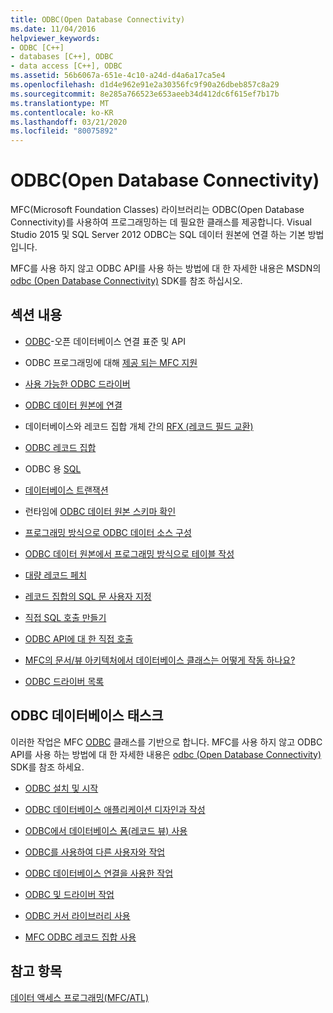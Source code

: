 ```yaml
---
title: ODBC(Open Database Connectivity)
ms.date: 11/04/2016
helpviewer_keywords:
- ODBC [C++]
- databases [C++], ODBC
- data access [C++], ODBC
ms.assetid: 56b6067a-651e-4c10-a24d-d4a6a17ca5e4
ms.openlocfilehash: d1d4e962e91e2a30356fc9f90a26dbeb857c8a29
ms.sourcegitcommit: 8e285a766523e653aeeb34d412dc6f615ef7b17b
ms.translationtype: MT
ms.contentlocale: ko-KR
ms.lasthandoff: 03/21/2020
ms.locfileid: "80075892"
---
```

# <a name="open-database-connectivity-odbc"></a>ODBC(Open Database Connectivity)

MFC(Microsoft Foundation Classes) 라이브러리는 ODBC(Open Database Connectivity)를 사용하여 프로그래밍하는 데 필요한 클래스를 제공합니다. Visual Studio 2015 및 SQL Server 2012 ODBC는 SQL 데이터 원본에 연결 하는 기본 방법입니다.

MFC를 사용 하지 않고 ODBC API를 사용 하는 방법에 대 한 자세한 내용은 MSDN의 [odbc (Open Database Connectivity)](/sql/odbc/microsoft-open-database-connectivity-odbc) SDK를 참조 하십시오.

## <a name="in-this-section"></a>섹션 내용

- [ODBC](odbc-basics.md)-오픈 데이터베이스 연결 표준 및 API

- ODBC 프로그래밍에 대해 [제공 되는 MFC 지원](odbc-and-mfc.md)

- [사용 가능한 ODBC 드라이버](odbc-driver-list.md)

- [ODBC 데이터 원본에 연결](data-source-managing-connections-odbc.md)

- 데이터베이스와 레코드 집합 개체 간의 [RFX (레코드 필드 교환)](record-field-exchange-rfx.md)

- [ODBC 레코드 집합](recordset-odbc.md)

- ODBC 용 [SQL](sql.md)

- [데이터베이스 트랜잭션](transaction-odbc.md)

- 런타임에 [ODBC 데이터 원본 스키마 확인](data-source-determining-the-schema-of-the-data-source-odbc.md)

- [프로그래밍 방식으로 ODBC 데이터 소스 구성](data-source-programmatically-configuring-an-odbc-data-source.md)

- [ODBC 데이터 원본에서 프로그래밍 방식으로 테이블 작성](data-source-programmatically-creating-a-table-in-an-odbc-data-source.md)

- [대량 레코드 페치](recordset-fetching-records-in-bulk-odbc.md)

- [레코드 집합의 SQL 문 사용자 지정](sql-customizing-your-recordsets-sql-statement-odbc.md)

- [직접 SQL 호출 만들기](sql-making-direct-sql-calls-odbc.md)

- [ODBC API에 대 한 직접 호출](odbc-calling-odbc-api-functions-directly.md)

- [MFC의 문서/뷰 아키텍처에서 데이터베이스 클래스는 어떻게 작동 하나요?](working-with-documents-and-views.md)

- [ODBC 드라이버 목록](odbc-driver-list.md)

## <a name="odbc-database-tasks"></a>ODBC 데이터베이스 태스크

이러한 작업은 MFC [ODBC](odbc-basics.md) 클래스를 기반으로 합니다. MFC를 사용 하지 않고 ODBC API를 사용 하는 방법에 대 한 자세한 내용은 [odbc (Open Database Connectivity)](/sql/odbc/microsoft-open-database-connectivity-odbc) SDK를 참조 하세요.

- [ODBC 설치 및 시작](installing-and-getting-started-with-odbc.md)

- [ODBC 데이터베이스 애플리케이션 디자인과 작성](design-and-create-an-odbc-database-application.md)

- [ODBC에서 데이터베이스 폼(레코드 뷰) 사용](use-database-forms-record-views-with-odbc.md)

- [ODBC를 사용하여 다른 사용자와 작업](use-odbc-to-work-with-other-users.md)

- [ODBC 데이터베이스 연결을 사용한 작업](work-with-odbc-database-connections.md)

- [ODBC 및 드라이버 작업](work-with-odbc-and-drivers.md)

- [ODBC 커서 라이브러리 사용](use-the-odbc-cursor-library.md)

- [MFC ODBC 레코드 집합 사용](use-mfc-odbc-recordsets.md)

## <a name="see-also"></a>참고 항목

[데이터 액세스 프로그래밍(MFC/ATL)](../../data/data-access-programming-mfc-atl.md)